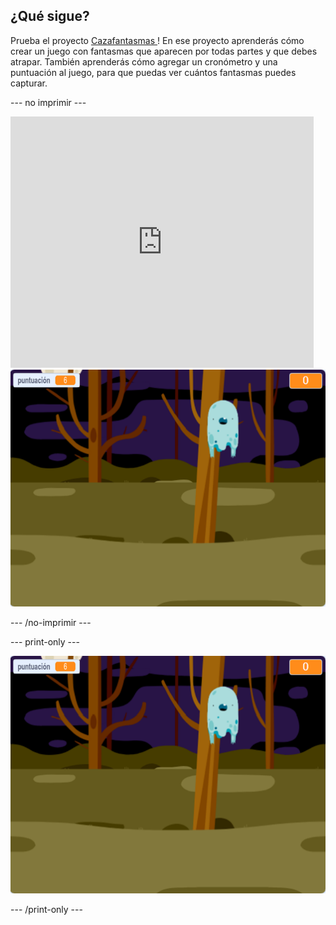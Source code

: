 ## ¿Qué sigue?

Prueba el proyecto [ Cazafantasmas ](https://projects.raspberrypi.org/en/projects/ghostbusters?utm_source=pathway&utm_medium=whatnext&utm_campaign=projects)! En ese proyecto aprenderás cómo crear un juego con fantasmas que aparecen por todas partes y que debes atrapar. También aprenderás cómo agregar un cronómetro y una puntuación al juego, para que puedas ver cuántos fantasmas puedes capturar.

\--- no imprimir \---

<div class="scratch-preview">
  <iframe allowtransparency="true" width="485" height="402" src="https://scratch.mit.edu/projects/embed/276874679/?autostart=false" frameborder="0" scrolling="no"></iframe>
  <img src="images/ghostbusters-static.png">
</div>

\--- /no-imprimir \---

\--- print-only \---

![exposición](images/ghostbusters-static.png)

\--- /print-only \---